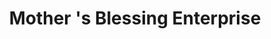 ---
title: "Mother 's Blessing Enterprise"
url: /kailahun/mother-s-blessing-enterprise/
shop: Lebensmittel
---